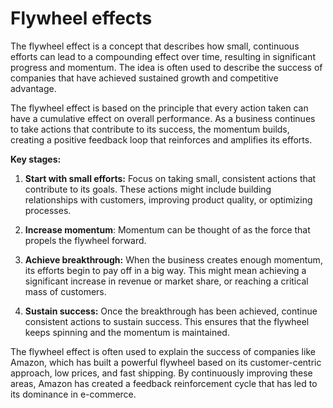 # Flywheel effects

The flywheel effect is a concept that describes how small, continuous efforts can lead to a compounding effect over time, resulting in significant progress and momentum. The idea is often used to describe the success of companies that have achieved sustained growth and competitive advantage.

The flywheel effect is based on the principle that every action taken can have a cumulative effect on overall performance. As a business continues to take actions that contribute to its success, the momentum builds, creating a positive feedback loop that reinforces and amplifies its efforts.

**Key stages:**

1. **Start with small efforts:** Focus on taking small, consistent actions that contribute to its goals. These actions might include building relationships with customers, improving product quality, or optimizing processes.

2. **Increase momentum**: Momentum can be thought of as the force that propels the flywheel forward.

3. **Achieve breakthrough:** When the business creates enough momentum, its efforts begin to pay off in a big way. This might mean achieving a significant increase in revenue or market share, or reaching a critical mass of customers.

4. **Sustain success:** Once the breakthrough has been achieved, continue consistent actions to sustain success. This ensures that the flywheel keeps spinning and the momentum is maintained.

The flywheel effect is often used to explain the success of companies like Amazon, which has built a powerful flywheel based on its customer-centric approach, low prices, and fast shipping. By continuously improving these areas, Amazon has created a feedback reinforcement cycle that has led to its dominance in e-commerce.
